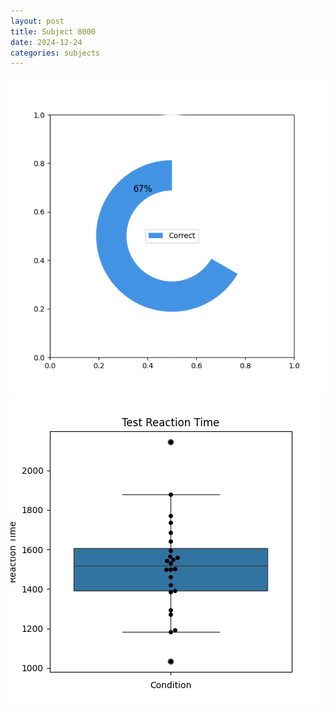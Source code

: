 ```yaml
---
layout: post
title: Subject 8000
date: 2024-12-24
categories: subjects
---
```


![](data/8000/run-28/8000_FN_acc_test.png)
![](data/8000/run-28/8000_FN_rt.png)

